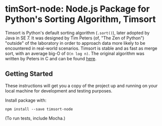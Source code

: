 # timSort-node: Node.js Package for Python's Sorting Algorithm, Timsort

Timsort is Python's default sorting algorithm (`.sort()`), later adopted by Java in SE 7. It was designed by Tim Peters (of, "The Zen of Python") "outside" of the laboratory in order to approach data more likely to be encountered in real-world scenarios. Timsort is stable and as fast as merge sort, with an average big-O of `O(n log n)`. The original algorithm was written by Peters in C and can be found [here](http://svn.python.org/projects/python/trunk/Objects/listobject.c). 

## Getting Started

These instructions will get you a copy of the project up and running on your local machine for development and testing purposes. 

Install package with: 
```
npm install --save timsort-node
```
(To run tests, include Mocha.)
